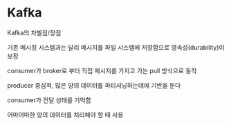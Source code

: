 # Kafka
Kafka의 차별점/장점

기존 메시징 시스템과는 달리 메시지를 파일 시스템에 저장함으로 영속성(durability)이 보장

consumer가 broker로 부터 직접 메시지를 가지고 가는 pull 방식으로 동작

producer 중심적, 많은 양의 데이터를 파티셔닝하는데에 기반을 둔다

consumer가 전달 상태를 기억함

어마어마한 양의 데이터를 처리해야 할 때 사용